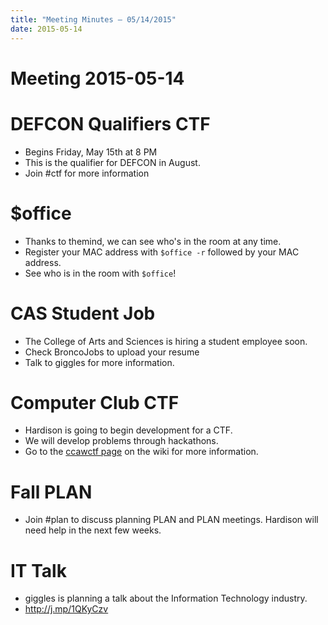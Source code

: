 ```yaml
---
title: "Meeting Minutes – 05/14/2015"
date: 2015-05-14
---
```

# Meeting 2015-05-14

# DEFCON Qualifiers CTF
- Begins Friday, May 15th at 8 PM
- This is the qualifier for DEFCON in August.
- Join #ctf for more information

# $office
- Thanks to themind, we can see who's in the room at any time.
- Register your MAC address with `$office -r` followed by your MAC address.
- See who is in the room with `$office`!

# CAS Student Job
- The College of Arts and Sciences is hiring a student employee soon.
- Check BroncoJobs to upload your resume
- Talk to giggles for more information.

# Computer Club CTF
- Hardison is going to begin development for a CTF.
- We will develop problems through hackathons.
- Go to the [ccawctf page](https://cclub.cs.wmich.edu/wiki/Ccawctf) on the wiki for more information.

# Fall PLAN
- Join #plan to discuss planning PLAN and PLAN meetings. Hardison will need help in the next few weeks.

# IT Talk
- giggles is planning a talk about the Information Technology industry.
- http://j.mp/1QKyCzv

